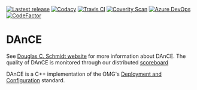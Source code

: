 [![Lastest release](https://img.shields.io/github/release/docgroup/dance.svg)](https://github.com/DOCGroup/DAnCE/releases/latest)
[![Codacy](https://api.codacy.com/project/badge/Grade/bd812dc9701f46288cc10fdd6bbeb6d9)](https://www.codacy.com/app/DOCGroup/DAnCE?utm_source=github.com&utm_medium=referral&utm_content=DOCGroup/DAnCE&utm_campaign=badger)
[![Travis CI](https://travis-ci.com/DOCGroup/DAnCE.svg?branch=master)](https://travis-ci.com/DOCGroup/DAnCE)
[![Coverity Scan](https://scan.coverity.com/projects/1/badge.svg)](https://scan.coverity.com/projects/1)
[![Azure DevOps](https://dev.azure.com/docgroup/DAnCE/_apis/build/status/DOCGroup.DAnCE?branchName=master)](https://dev.azure.com/docgroup/DAnCE/_build/latest?definitionId=3&branchName=master)
[![CodeFactor](https://www.codefactor.io/repository/github/docgroup/dance/badge)](https://www.codefactor.io/repository/github/docgroup/dance)

# DAnCE #

See [Douglas C. Schmidt website](https://www.dre.vanderbilt.edu/~schmidt)  for more information about DAnCE. The quality of DAnCE is monitored through our distributed [scoreboard](https://www.dre.vanderbilt.edu/scoreboard/)

DAnCE is a C++ implementation of the OMG's [Deployment and Configuration](https://www.omg.org/spec/DEPL/) standard.
